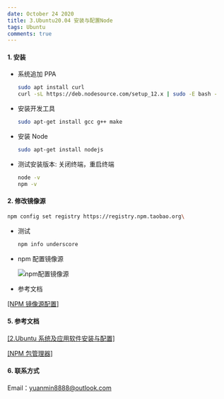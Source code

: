 ```yaml
---
date: October 24 2020
title: 3.Ubuntu20.04 安装与配置Node
tags: Ubuntu
comments: true
---
```


#### 1. 安装

- 系统追加 PPA

  ```bash
  sudo apt install curl
  curl -sL https://deb.nodesource.com/setup_12.x | sudo -E bash -
  ```

- 安装开发工具

  ```bash
  sudo apt-get install gcc g++ make
  ```

- 安装 Node

  ```bash
  sudo apt-get install nodejs
  ```

- 测试安装版本: 关闭终端，重启终端

  ```bash
  node -v
  npm -v
  ```

#### 2. 修改镜像源

```bash
npm config set registry https://registry.npm.taobao.org\
```

- 测试

  ```bash
  npm info underscore
  ```

- npm 配置镜像源

  ![npm配置镜像源](https://s1.ax1x.com/2020/10/24/BZCbT0.png)

- 参考文档

[[NPM 镜像源配置]](https://web-oyster.github.io/2020/10/24/Node/Npm/NPM%E9%95%9C%E5%83%8F%E6%BA%90%E9%85%8D%E7%BD%AE/)

#### 5. 参考文档

[[2.Ubuntu 系统及应用软件安装与配置]](https://web-dolphin.github.io/2020/10/24/Linux/Tutorial/Ubuntu%E7%B3%BB%E7%BB%9F%E5%8F%8A%E5%BA%94%E7%94%A8%E8%BD%AF%E4%BB%B6%E5%AE%89%E8%A3%85%E4%B8%8E%E9%85%8D%E7%BD%AE/)

[[NPM 包管理器]](https://web-oyster.github.io/2020/10/24/Node/Npm/NPM%E5%8C%85%E7%AE%A1%E7%90%86%E5%99%A8/)

#### 6. 联系方式

Email：yuanmin8888@outlook.com

